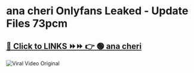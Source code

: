 
 # ana cheri Onlyfans Leaked - Update Files 73pcm

## <h2><a href="https://clipsfans.com/ana_cheri&ref=git">🔗 Click to LINKS ⏩⏩ 👉 🟢 ana cheri </a></h2>

<a href="https://clipsfans.com/ana_cheri&ref=git" rel="nofollow" data-target="animated-image.originalLink"><img src="https://i.ibb.co.com/xMMVF88/686577567.gif" alt="Viral Video Original" style="max-width: 100%; display: inline-block;" data-target="animated-image.originalImage"></a>

